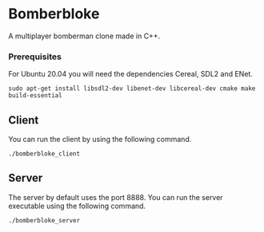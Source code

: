 # Bomberbloke

A multiplayer bomberman clone made in C++.

### Prerequisites

For Ubuntu 20.04 you will need the dependencies Cereal, SDL2 and ENet.

```
sudo apt-get install libsdl2-dev libenet-dev libcereal-dev cmake make build-essential
```

## Client

You can run the client by using the following command.
```
./bomberbloke_client
```

## Server

The server by default uses the port 8888. You can run the server executable using the following command.
```
./bomberbloke_server
```
